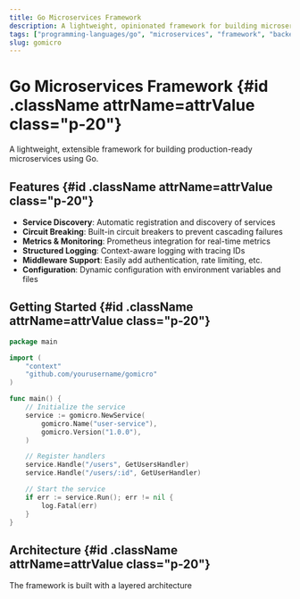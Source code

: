 ```yaml
---
title: Go Microservices Framework
description: A lightweight, opinionated framework for building microservices in Go
tags: ["programming-languages/go", "microservices", "framework", "backend"]
slug: gomicro
---
```


# Go Microservices Framework {#id .className attrName=attrValue class="p-20"}

A lightweight, extensible framework for building production-ready microservices using Go.

## Features {#id .className attrName=attrValue class="p-20"}

- **Service Discovery**: Automatic registration and discovery of services
- **Circuit Breaking**: Built-in circuit breakers to prevent cascading failures
- **Metrics & Monitoring**: Prometheus integration for real-time metrics
- **Structured Logging**: Context-aware logging with tracing IDs
- **Middleware Support**: Easily add authentication, rate limiting, etc.
- **Configuration**: Dynamic configuration with environment variables and files

## Getting Started {#id .className attrName=attrValue class="p-20"}

```go
package main

import (
    "context"
    "github.com/yourusername/gomicro"
)

func main() {
    // Initialize the service
    service := gomicro.NewService(
        gomicro.Name("user-service"),
        gomicro.Version("1.0.0"),
    )

    // Register handlers
    service.Handle("/users", GetUsersHandler)
    service.Handle("/users/:id", GetUserHandler)

    // Start the service
    if err := service.Run(); err != nil {
        log.Fatal(err)
    }
}
```

## Architecture {#id .className attrName=attrValue class="p-20"}

The framework is built with a layered architecture
